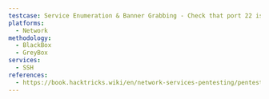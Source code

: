 ```yaml
---
testcase: Service Enumeration & Banner Grabbing - Check that port 22 is open using Nmap (nmap -p 22 <IP>)
platforms: 
  - Network
methodology: 
  - BlackBox
  - GreyBox
services:
  - SSH
references:
  - https://book.hacktricks.wiki/en/network-services-pentesting/pentesting-ssh.html
---
```

